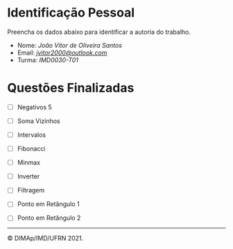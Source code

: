 ﻿# Identificação Pessoal

Preencha os dados abaixo para identificar a autoria do trabalho.

- Nome: *João Vitor de Oliveira Santos*
- Email: *jvitor2000@outlook.com*
- Turma: *IMD0030-T01*

# Questões Finalizadas

- [ ] Negativos 5
- [ ] Soma Vizinhos
- [ ] Intervalos
- [ ] Fibonacci
- [ ] Minmax
- [ ] Inverter
- [ ] Filtragem
- [ ] Ponto em Retângulo 1
- [ ] Ponto em Retângulo 2


--------
&copy; DIMAp/IMD/UFRN 2021.
